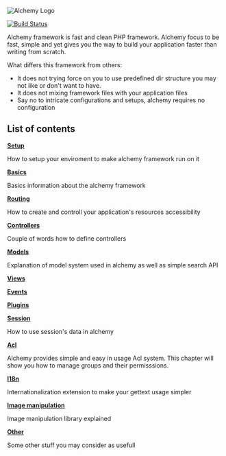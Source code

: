 ![Alchemy Logo](https://raw.github.com/dkraczkowski/alchemy/master/docs/alchemy_black_180.png)

[![Build Status](https://travis-ci.org/dkraczkowski/alchemy.png)](https://travis-ci.org/dkraczkowski/alchemy)

Alchemy framework is fast and clean PHP framework. Alchemy focus to be fast, simple and yet
gives you the way to build your application faster than writing from scratch. 

What differs this framework from others:
- It does not trying force on you to use predefined dir structure you may not like or don't want to have.
- It does not mixing framework files with your application files
- Say no to intricate configurations and setups, alchemy requires no configuration


List of contents
----------------

**[Setup](/docs/Setup.md)**

How to setup your enviroment to make alchemy framework run on it

**[Basics](/dkraczkowski/alchemy/blob/master/docs/Basics.md)**

Basics information about the alchemy framework

**[Routing](/dkraczkowski/alchemy/blob/master/docs/Routing.md)**

How to create and controll your application's resources accessibility

**[Controllers](/dkraczkowski/alchemy/blob/master/docs/Controllers.md)**

Couple of words how to define controllers

**[Models](/dkraczkowski/alchemy/blob/master/docs/Models.md)**

Explanation of model system used in alchemy as well as simple search API

**[Views](/dkraczkowski/alchemy/blob/master/docs/Views.md)**

**[Events](/dkraczkowski/alchemy/blob/master/docs/Events.md)**

**[Plugins](/dkraczkowski/alchemy/blob/master/docs/Plugins.md)**

**[Session](/dkraczkowski/alchemy/blob/master/docs/Session.md)**

How to use session's data in alchemy

**[Acl](/dkraczkowski/alchemy/blob/master/docs/Acl.md)**

Alchemy provides simple and easy in usage Acl system. This chapter will show you
how to manage groups and their permisssions.

**[I18n](/dkraczkowski/alchemy/blob/master/docs/I18n.md)**

Internationalization extension to make your gettext usage simpler

**[Image manipulation](/dkraczkowski/alchemy/blob/master/docs/ImageManipulation.md)**

Image manipulation library explained

**[Other](/dkraczkowski/alchemy/blob/master/docs/Other.md)**

Some other stuff you may consider as usefull
